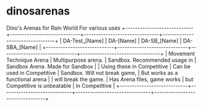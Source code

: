 # dinosarenas
Dino's Arenas for Rain World
For various uses
+----------------------------+-----------------------------+-------------------------------+---------------------------------+
|       DA-Test_[Name]       |          DA-[Name]          |         DA-SB_[Name]          |          DA-SBA_[Name]          |
+----------------------------+-----------------------------+-------------------------------+---------------------------------+
| Movement Technique Arena   | Multipurpose arena.         | Sandbox. Recommended usage in | Sandbox Arena. Made for Sandbox |
| Using these in Competitive | Can be used in Competitive  | Sandbox. Will not break game, | But works as a functional arena |
| will break the game.       | Has Arena files, game works | but Competitive is unbeatable | in Competitive                  |
+----------------------------+-----------------------------+-------------------------------+---------------------------------+
